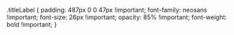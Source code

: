 .titleLabel {
    padding: 487px 0 0 47px !important;
    font-family: neosans !important;
    font-size: 26px !important;
    opacity: 85% !important;
    font-weight: bold !important;
}
